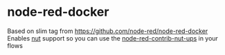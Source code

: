 # node-red-docker

Based on slim tag from https://github.com/node-red/node-red-docker  
Enables [nut](https://networkupstools.org/) support so you can use the [node-red-contrib-nut-ups](https://flows.nodered.org/node/node-red-contrib-nut-ups) in your flows
